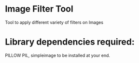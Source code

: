 # Image Filter Tool
 Tool to apply different variety of filters on Images
 # Library dependencies required:
   PILLOW PIL,
   simpleimage
   to be installed at your end.
